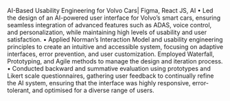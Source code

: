 AI-Based Usability Engineering for Volvo Cars| Figma, React JS, AI
• Led the design of an AI-powered user interface for Volvo’s smart cars, ensuring seamless integration
of advanced features such as ADAS, voice control, and personalization, while maintaining high levels
of usability and user satisfaction.
• Applied Norman’s Interaction Model and usability engineering principles to create an intuitive and
accessible system, focusing on adaptive interfaces, error prevention, and user customization.
Employed Waterfall, Prototyping, and Agile methods to manage the design and iteration process.
• Conducted backward and summative evaluation using prototypes and Likert scale questionnaires,
gathering user feedback to continually refine the AI system, ensuring that the interface was highly
responsive, error-tolerant, and optimised for a diverse range of users.
